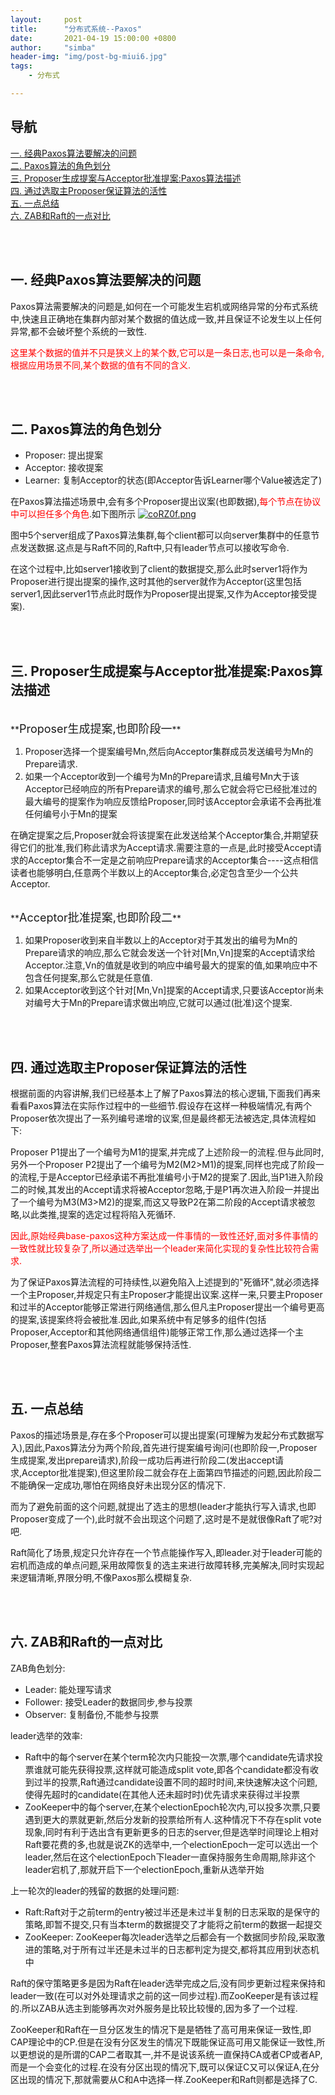 ```yaml
---
layout:     post
title:      "分布式系统--Paxos"
date:       2021-04-19 15:00:00 +0800
author:     "simba"
header-img: "img/post-bg-miui6.jpg"
tags:
    - 分布式

---
```









## 导航
[一. 经典Paxos算法要解决的问题](#jump1)
<br>
[二. Paxos算法的角色划分](#jump2)
<br>
[三. Proposer生成提案与Acceptor批准提案:Paxos算法描述](#jump3)
<br>
[四. 通过选取主Proposer保证算法的活性](#jump4)
<br>
[五. 一点总结](#jump5)
<br>
[六. ZAB和Raft的一点对比](#jump6)
<br>









<br><br>
## <span id="jump1">一. 经典Paxos算法要解决的问题</span>

Paxos算法需要解决的问题是,如何在一个可能发生宕机或网络异常的分布式系统中,快速且正确地在集群内部对某个数据的值达成一致,并且保证不论发生以上任何异常,都不会破坏整个系统的一致性.<br>

<font color="red">这里某个数据的值并不只是狭义上的某个数,它可以是一条日志,也可以是一条命令,根据应用场景不同,某个数据的值有不同的含义.</font>



<br><br>
## <span id="jump2">二. Paxos算法的角色划分</span>

* Proposer:	提出提案  
* Acceptor:	接收提案  
* Learner:	复制Acceptor的状态(即Acceptor告诉Learner哪个Value被选定了)

在Paxos算法描述场景中,会有多个Proposer提出议案(也即数据),<font color="red">每个节点在协议中可以担任多个角色</font>.如下图所示
[![coRZ0f.png](https://z3.ax1x.com/2021/04/19/coRZ0f.png)](https://imgtu.com/i/coRZ0f)

图中5个server组成了Paxos算法集群,每个client都可以向server集群中的任意节点发送数据.这点是与Raft不同的,Raft中,只有leader节点可以接收写命令.<br>

在这个过程中,比如server1接收到了client的数据提交,那么此时server1将作为Proposer进行提出提案的操作,这时其他的server就作为Acceptor(这里包括server1,因此server1节点此时既作为Proposer提出提案,又作为Acceptor接受提案).<br>



<br><br>
## <span id="jump3">三. Proposer生成提案与Acceptor批准提案:Paxos算法描述</span>

<br>
**<font size="4">Proposer生成提案,也即阶段一</font>** <br>

1.	Proposer选择一个提案编号Mn,然后向Acceptor集群成员发送编号为Mn的Prepare请求.
2.	如果一个Acceptor收到一个编号为Mn的Prepare请求,且编号Mn大于该Acceptor已经响应的所有Prepare请求的编号,那么它就会将它已经批准过的最大编号的提案作为响应反馈给Proposer,同时该Acceptor会承诺不会再批准任何编号小于Mn的提案

在确定提案之后,Proposer就会将该提案在此发送给某个Acceptor集合,并期望获得它们的批准,我们称此请求为Accept请求.需要注意的一点是,此时接受Accept请求的Acceptor集合不一定是之前响应Prepare请求的Acceptor集合----这点相信读者也能够明白,任意两个半数以上的Acceptor集合,必定包含至少一个公共Acceptor.<br>


<br>
**<font size="4">Acceptor批准提案,也即阶段二</font>** <br>

1.	如果Proposer收到来自半数以上的Acceptor对于其发出的编号为Mn的Prepare请求的响应,那么它就会发送一个针对[Mn,Vn]提案的Accept请求给Acceptor.注意,Vn的值就是收到的响应中编号最大的提案的值,如果响应中不包含任何提案,那么它就是任意值.
2.	如果Acceptor收到这个针对[Mn,Vn]提案的Accept请求,只要该Acceptor尚未对编号大于Mn的Prepare请求做出响应,它就可以通过(批准)这个提案.



<br><br>
## <span id="jump4">四. 通过选取主Proposer保证算法的活性</span>

根据前面的内容讲解,我们已经基本上了解了Paxos算法的核心逻辑,下面我们再来看看Paxos算法在实际作过程中的一些细节.假设存在这样一种极端情况,有两个Proposer依次提出了一系列编号递增的议案,但是最终都无法被选定,具体流程如下:<br>

Proposer P1提出了一个编号为M1的提案,并完成了上述阶段一的流程.但与此同时,另外一个Proposer P2提出了一个编号为M2(M2>M1)的提案,同样也完成了阶段一的流程,于是Acceptor已经承诺不再批准编号小于M2的提案了.因此,当P1进入阶段二的时候,其发出的Accept请求将被Acceptor忽略,于是P1再次进入阶段一并提出了一个编号为M3(M3>M2)的提案,而这又导致P2在第二阶段的Accept请求被忽略,以此类推,提案的选定过程将陷入死循环.<br>

<font color="red">因此,原始经典base-paxos这种方案达成一件事情的一致性还好,面对多件事情的一致性就比较复杂了,所以通过选举出一个leader来简化实现的复杂性比较符合需求.</font> <br>

为了保证Paxos算法流程的可持续性,以避免陷入上述提到的"死循环",就必须选择一个主Proposer,并规定只有主Proposer才能提出议案.这样一来,只要主Proposer和过半的Acceptor能够正常进行网络通信,那么但凡主Proposer提出一个编号更高的提案,该提案终将会被批准.因此,如果系统中有足够多的组件(包括Proposer,Acceptor和其他网络通信组件)能够正常工作,那么通过选择一个主Proposer,整套Paxos算法流程就能够保持活性.<br>



<br><br>
## <span id="jump5">五. 一点总结</span>

Paxos的描述场景是,存在多个Proposer可以提出提案(可理解为发起分布式数据写入),因此,Paxos算法分为两个阶段,首先进行提案编号询问(也即阶段一,Proposer生成提案,发出prepare请求),阶段一成功后再进行阶段二(发出accept请求,Acceptor批准提案),但这里阶段二就会存在上面第四节描述的问题,因此阶段二不能确保一定成功,哪怕在网络良好未出现分区的情况下.<br>

而为了避免前面的这个问题,就提出了选主的思想(leader才能执行写入请求,也即Proposer变成了一个),此时就不会出现这个问题了,这时是不是就很像Raft了呢?对吧.<br>

Raft简化了场景,规定只允许存在一个节点能操作写入,即leader.对于leader可能的宕机而造成的单点问题,采用故障恢复的选主来进行故障转移,完美解决,同时实现起来逻辑清晰,界限分明,不像Paxos那么模糊复杂.<br>



<br><br>
## <span id="jump6">六. ZAB和Raft的一点对比</span>

ZAB角色划分:
* Leader: 能处理写请求
* Follower: 接受Leader的数据同步,参与投票
* Observer: 复制备份,不能参与投票


leader选举的效率:
* Raft中的每个server在某个term轮次内只能投一次票,哪个candidate先请求投票谁就可能先获得投票,这样就可能造成split vote,即各个candidate都没有收到过半的投票,Raft通过candidate设置不同的超时时间,来快速解决这个问题,使得先超时的candidate(在其他人还未超时时)优先请求来获得过半投票
* ZooKeeper中的每个server,在某个electionEpoch轮次内,可以投多次票,只要遇到更大的票就更新,然后分发新的投票给所有人.这种情况下不存在split vote现象,同时有利于选出含有更新更多的日志的server,但是选举时间理论上相对Raft要花费的多,也就是说ZK的选举中,一个electionEpoch一定可以选出一个leader,然后在这个electionEpoch下leader一直保持服务生命周期,除非这个leader宕机了,那就开启下一个electionEpoch,重新从选举开始

上一轮次的leader的残留的数据的处理问题:
* Raft:Raft对于之前term的entry被过半还是未过半复制的日志采取的是保守的策略,即暂不提交,只有当本term的数据提交了才能将之前term的数据一起提交
* ZooKeeper: ZooKeeper每次leader选举之后都会有一个数据同步阶段,采取激进的策略,对于所有过半还是未过半的日志都判定为提交,都将其应用到状态机中

Raft的保守策略更多是因为Raft在leader选举完成之后,没有同步更新过程来保持和leader一致(在可以对外处理请求之前的这一同步过程).而ZooKeeper是有该过程的.所以ZAB从选主到能够再次对外服务是比较比较慢的,因为多了一个过程.<br>




ZooKeeper和Raft在一旦分区发生的情况下是是牺牲了高可用来保证一致性,即CAP理论中的CP.但是在没有分区发生的情况下既能保证高可用又能保证一致性,所以更想说的是所谓的CAP二者取其一,并不是说该系统一直保持CA或者CP或者AP,而是一个会变化的过程.在没有分区出现的情况下,既可以保证C又可以保证A,在分区出现的情况下,那就需要从C和A中选择一样.ZooKeeper和Raft则都是选择了C.